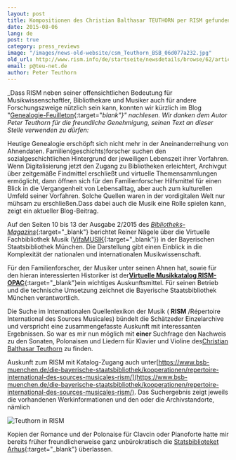 ```yaml
---
layout: post
title: Kompositionen des Christian Balthasar TEUTHORN per RISM gefunden
date: 2015-08-06
lang: de
post: true
category: press_reviews
image: "/images/news-old-website/csm_Teuthorn_BSB_06d077a232.jpg"
old_url: http://www.rism.info/de/startseite/newsdetails/browse/62/article/64/using-rism-for-genealogy.html
email: p@teu-net.de
author: Peter Teuthorn
---
```



_Dass RISM neben seiner offensichtlichen Bedeutung für Musikwissenschaftler, Bibliothekare und Musiker auch für andere Forschungszweige nützlich sein kann, konnten wir kürzlich im Blog "[Genealogie-Feuilleton](http://teuthorn.net/feuilleton/?p=4716){:target="_blank"}" nachlesen. Wir danken dem Autor Peter Teuthorn für die freundliche Genehmigung, seinen Text an dieser Stelle verwenden zu dürfen:_

Heutige Genealogie erschöpft sich nicht mehr in der Aneinanderreihung von Ahnendaten. Familien(geschichts)forscher suchen den sozialgeschichtlichen Hintergrund der jeweiligen Lebenszeit ihrer Vorfahren. Wenn Digitalisierung jetzt den Zugang zu Bibliotheken erleichtert, Archivgut über zeitgemäße Findmittel erschließt und virtuelle Themensammlungen ermöglicht, dann öffnen sich für den Familienforscher Hilfsmittel für einen Blick in die Vergangenheit von Lebensalltag, aber auch zum kulturellen Umfeld seiner Vorfahren. Solche Quellen waren in der vordigitalen Welt nur mühsam zu erschließen.Dass dabei auch die Musik eine Rolle spielen kann, zeigt ein aktueller Blog-Beitrag.

Auf den Seiten 10 bis 13 der Ausgabe 2/2015 des [_Bibliotheks-Magazins_](https://www.bsb-muenchen.de/fileadmin/imageswww/pdf-dateien/bibliotheksmagazin/BM2015-2.pdf){:target="_blank"} berichtet Reiner Nägele über die Virtuelle Fachbibliothek Musik ([VifaMUSIK](https://www.vifamusik.de/startseite.html){:target="_blank"}) in der Bayerischen Staatsbibliothek München. Die Darstellung gibt einen Einblick in die Komplexität der nationalen und internationalen Musikwissenschaft.

Für den Familienforscher, der Musiker unter seinen Ahnen hat, sowie für den hieran interessierten Historiker ist der[**Virtuelle Musikkatalog RISM-OPAC**](https://opac.rism.info/){:target="_blank"}ein wichtiges Auskunftsmittel. Für seinen Betrieb und die technische Umsetzung zeichnet die Bayerische Staatsbibliothek München verantwortlich.

Die Suche im Internationalen Quellenlexikon der Musik ( **RISM** /Répertoire International des Sources Musicales) bündelt die Schätzeder Einzelarchive und verspricht eine zusammengefasste Auskunft mit interessanten Ergebnissen. So war es mir nun möglich mit **einer** Suchfrage den Nachweis zu den Sonaten, Polonaisen und Liedern für Klavier und Violine des[Christian Balthasar Teuthorn](https://opac.rism.info/search?View=rism&author=Christian+Balthasar+Teuthorn "external-link-new-window") zu finden.

Auskunft zum RISM mit Katalog-Zugang auch unter[https://www.bsb-muenchen.de/die-bayerische-staatsbibliothek/kooperationen/repertoire-international-des-sources-musicales-rism/](https://www.bsb-muenchen.de/die-bayerische-staatsbibliothek/kooperationen/repertoire-international-des-sources-musicales-rism/). Das Suchergebnis zeigt jeweils die vorhandenen Werkinformationen und den oder die Archivstandorte, nämlich

![Teuthorn in RISM](http://teuthorn.net/feuilleton/wp-content/uploads/2015/08/suchergebnisCBT.jpg)

Kopien der Romance und der Polonaise für Clavcin oder Pianoforte hatte mir bereits früher freundlicherweise ganz unbürokratisch die [Statsbiblioteket Arhus](http://www.statsbiblioteket.dk/){:target="_blank"} überlassen.

<script type="text/javascript">var switchTo5x=true;</script><script type="text/javascript" src="http://w.sharethis.com/button/buttons.js"></script><script type="text/javascript">stLight.options({publisher: "9b601438-1ce1-49d8-bfd7-9cff5df54c17", doNotHash: false, doNotCopy: false, hashAddressBar: false});</script>